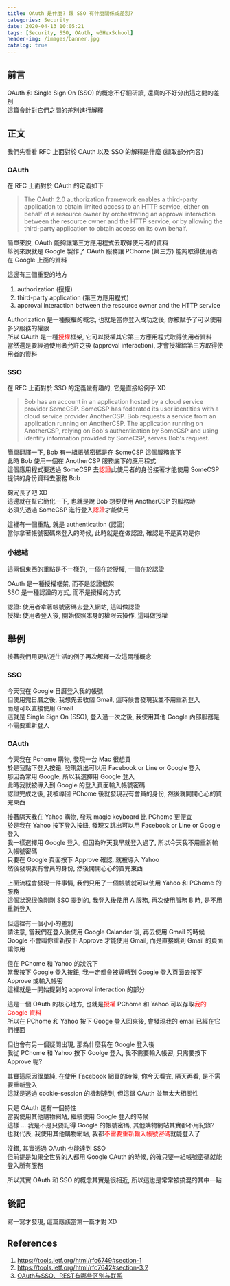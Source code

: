 ```yaml
---
title: OAuth 是什麼? 跟 SSO 有什麼關係或差別?
categories: Security
date: 2020-04-13 10:05:21
tags: [Security, SSO, OAuth, w3HexSchool]
header-img: /images/banner.jpg
catalog: true
---
```


## 前言

OAuth 和 Single Sign On (SSO) 的概念不仔細研讀, 還真的不好分出這之間的差別  
這篇會針對它們之間的差別進行解釋  

## 正文

我們先看看 RFC 上面對於 OAuth 以及 SSO 的解釋是什麼 (擷取部分內容)  

### OAuth

在 RFC 上面對於 OAuth 的定義如下  

> The OAuth 2.0 authorization framework enables a third-party  
> application to obtain limited access to an HTTP service, either on  
> behalf of a resource owner by orchestrating an approval interaction  
> between the resource owner and the HTTP service, or by allowing the  
> third-party application to obtain access on its own behalf.  

簡單來說, OAuth 能夠讓第三方應用程式去取得使用者的資料  
舉例來說就是 Google 製作了 OAuth 服務讓 PChome (第三方) 能夠取得使用者在 Google 上面的資料  

這邊有三個重要的地方  

1. authorization (授權)  
2. third-party application (第三方應用程式)  
3. approval interaction between the resource owner and the HTTP service   

Authorization 是一種授權的概念, 也就是當你登入成功之後, 你被賦予了可以使用多少服務的權限  
所以 OAuth 是一種<span style="color: red">授權</span>框架, 它可以授權其它第三方應用程式取得使用者資料  
當然還是要經過使用者允許之後 (approval interaction), 才會授權給第三方取得使用者的資料  

### SSO

在 RFC 上面對於 SSO 的定義蠻有趣的, 它是直接給例子 XD  

> Bob has an account in an application hosted by a cloud service  
> provider SomeCSP.  SomeCSP has federated its user identities with a  
> cloud service provider AnotherCSP.  Bob requests a service from an  
> application running on AnotherCSP.  The application running on  
> AnotherCSP, relying on Bob's authentication by SomeCSP and using  
> identity information provided by SomeCSP, serves Bob's request.  

簡單翻譯一下, Bob 有一組帳號密碼是在 SomeCSP 這個服務底下  
此時 Bob 使用一個在 AnotherCSP 服務底下的應用程式  
這個應用程式要透過 SomeCSP 去<span style="color: red">認證</span>此使用者的身份接著才能使用 SomeCSP 提供的身份資料去服務 Bob  

夠冗長了吧 XD  
這邊就在幫它簡化一下, 也就是說 Bob 想要使用 AnotherCSP 的服務時  
必須先透過 SomeCSP 進行登入<span style="color: red">認證</span>才能使用  

這裡有一個重點, 就是 authentication (認證)  
當你拿著帳號密碼來登入的時候, 此時就是在做認證, 確認是不是真的是你  

### 小總結  

這兩個東西的重點是不一樣的, 一個在於授權, 一個在於認證  

OAuth 是一種授權框架, 而不是認證框架  
SSO 是一種認證的方式, 而不是授權的方式  

認證: 使用者拿著帳號密碼去登入網站, 這叫做認證  
授權: 使用者登入後, 開始依照本身的權限去操作, 這叫做授權  

## 舉例  

接著我們用更貼近生活的例子再次解釋一次這兩種概念  

### SSO

今天我在 Google 日曆登入我的帳號  
但使用完日曆之後, 我想先去收個 Gmail, 這時候會發現我並不用重新登入  
而是可以直接使用 Gmail  
這就是 Single Sign On (SSO), 登入過一次之後, 我使用其他 Google 內部服務是不需要重新登入  

### OAuth

今天我在 Pchome 購物, 發現一台 Mac 很想買  
於是我點下登入按鈕, 發現跳出可以用 Facebook or Line or Google 登入  
那因為常用 Google, 所以我選擇用 Google 登入  
此時我就被導入到 Google 的登入頁面輸入帳號密碼  
認證完成之後, 我被導回 PChome 後就發現我有會員的身份, 然後就開開心心的買完東西  

接著隔天我在 Yahoo 購物, 發現 magic keyboard 比 PChome 更便宜  
於是我在 Yahoo 按下登入按鈕, 發現又跳出可以用  Facebook or Line or Google 登入  
我一樣選擇用 Google 登入, 但因為昨天我早就登入過了, 所以今天我不用重新輸入帳號密碼  
只要在 Google 頁面按下 Approve 確認, 就被導入 Yahoo  
然後發現我有會員的身份, 然後開開心心的買完東西  

上面流程會發現一件事情, 我們只用了一個帳號就可以使用 Yahoo 和 PChome 的服務  
這個狀況很像剛剛 SSO 提到的, 我登入後使用 A 服務, 再次使用服務 B 時, 是不用重新登入  

但這裡有一個小小的差別  
請注意, 當我們在登入後使用 Google Calander 後, 再去使用 Gmail 的時候  
Google 不會叫你重新按下 Approve 才能使用 Gmail, 而是直接跳到 Gmail 的頁面讓你用  

但在 PChome 和 Yahoo 的狀況下  
當我按下 Google 登入按鈕, 我一定都會被導轉到 Google 登入頁面去按下 Approve 或輸入帳密  
這裡就是一開始提到的 approval interaction 的部分  

這是一個 OAuth 的核心地方, 也就是<span style="color: red">授權</span> PChome 和 Yahoo 可以存取<span style="color: red">我的 Google 資料</span>  
所以在 PChome 和 Yahoo 按下 Googe 登入回來後, 會發現我的 email 已經在它們裡面  

但也會有另一個疑問出現, 那為什麼我在 Google 登入後  
我從 PChome 和 Yahoo 按下 Goolge 登入, 我不需要輸入帳密, 只需要按下 Approve 呢?  

其實這原因很單純, 在使用 Facebook 網頁的時候, 你今天看完, 隔天再看, 是不需要重新登入  
這就是透過 cookie-session 的機制達到, 但這跟 OAuth 並無太大相關性  

只是 OAuth 還有一個特性  
當我使用其他購物網站, 繼續使用 Google 登入的時候  
這樣 ... 我是不是只要記得 Google 的帳號密碼, 其他購物網站其實都不用紀錄?  
也就代表, 我使用其他購物網站, 我都<span style="color: red">不需要重新輸入帳號密碼</span>就能登入了  

沒錯, 其實透過 OAuth 也能達到 SSO  
但前提是如果全世界的人都用 Google OAuth 的時候, 的確只要一組帳號密碼就能登入所有服務  

所以其實 OAuth 和 SSO 的概念其實是很相近, 所以這也是常常被搞混的其中一點  

## 後記

寫一寫才發現, 這篇應該當第一篇才對 XD  

## References

1. https://tools.ietf.org/html/rfc6749#section-1
2. https://tools.ietf.org/html/rfc7642#section-3.2
3. [OAuth与SSO、REST有哪些区别与联系](https://blog.51cto.com/favccxx/1635938)